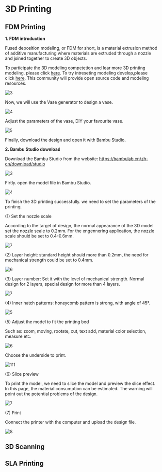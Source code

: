 # 3D Printing
## FDM Printing
**1. FDM introduction**

Fused deposition modeling, or FDM for short, is a material extrusion method of additive manufacturing where materials are extruded through a nozzle and joined together to create 3D objects. 

To participate the 3D modeling competetion and lear more 3D printing modeling. please click [here](https://www.makerworld.com/zh/contests/86?name=Mini+Casino#tab-Entries). To try intreseting modeling develop,please click [here](https://makerworld.com/zh/makerlab/parametricModelMaker?from=makerlab). This community will provide open source code and modeling resources.

![3](https://unncfab.oss-cn-hangzhou.aliyuncs.com/img/yanbing/%E5%B1%8F%E5%B9%95%E6%88%AA%E5%9B%BE%202025-04-08%20142614.png)

Now, we will use the Vase generator to design a vase. 

![4](https://unncfab.oss-cn-hangzhou.aliyuncs.com/img/yanbing/%E5%B1%8F%E5%B9%95%E6%88%AA%E5%9B%BE%202025-04-08%20144826.png)

Adjust the parameters of the vase, DIY your favourite vase.

![5](https://unncfab.oss-cn-hangzhou.aliyuncs.com/img/yanbing/%E5%B1%8F%E5%B9%95%E6%88%AA%E5%9B%BE%202025-04-08%20153916.png)

Finally, download the design and open it with Bambu Studio.

**2. Bambu Studio download**

Download the Bambu Studio from the website: https://bambulab.cn/zh-cn/download/studio

![3](https://unncfab.oss-cn-hangzhou.aliyuncs.com/img/yanbing/%E5%B1%8F%E5%B9%95%E6%88%AA%E5%9B%BE%202025-04-08%20143234.png)

Firtly. open the model file in Bambu Studio.

![4](https://unncfab.oss-cn-hangzhou.aliyuncs.com/img/yanbing/%E5%B1%8F%E5%B9%95%E6%88%AA%E5%9B%BE%202025-04-08%20170124.png)

To finish the 3D printing successfully. we need to set the parameters of the printing.

(1) Set the nozzle scale

According to the target of design, the normal appearance of the 3D model set the nozzle scale to 0.2mm. For the engennering application, the nozzle scale should be set to 0.4-0.6mm.

![7](https://unncfab.oss-cn-hangzhou.aliyuncs.com/img/yanbing/%E5%B1%8F%E5%B9%95%E6%88%AA%E5%9B%BE%202025-04-08%20171507.png)

(2) Layer height: standard height should more than 0.2mm, the need for mechanical strength could be set to 0.4mm.

![6](https://unncfab.oss-cn-hangzhou.aliyuncs.com/img/yanbing/%E5%B1%8F%E5%B9%95%E6%88%AA%E5%9B%BE%202025-04-08%20171426.png)

(3) Layer number: Set it with the level of mechanical strength. Normal design for 2 layers, special design for more than 4 layers.

![7](https://unncfab.oss-cn-hangzhou.aliyuncs.com/img/yanbing/%E5%B1%8F%E5%B9%95%E6%88%AA%E5%9B%BE%202025-04-08%20171652.png)

(4) Inner hatch patterns: honeycomb pattern is strong, with angle of 45°.

![5](https://unncfab.oss-cn-hangzhou.aliyuncs.com/img/yanbing/%E5%B1%8F%E5%B9%95%E6%88%AA%E5%9B%BE%202025-04-08%20171331.png)

(5) Adjust the model to fit the printing bed

Such as: zoom, moving, rootate, cut, text add, material color selection, measure etc.

![6](https://unncfab.oss-cn-hangzhou.aliyuncs.com/img/yanbing/%E5%B1%8F%E5%B9%95%E6%88%AA%E5%9B%BE%202025-04-08%20171907.png)

Choose the underside to print.

![111](https://unncfab.oss-cn-hangzhou.aliyuncs.com/img/yanbing/%E5%B1%8F%E5%B9%95%E6%88%AA%E5%9B%BE%202025-04-10%20140530.png)

(6) Slice preview

To print the model, we need to slice the model and preview the slice effect. In this page, the material consumption can be estimated. The warning will point out the potential problems of the design.

![7](https://unncfab.oss-cn-hangzhou.aliyuncs.com/img/yanbing/%E5%B1%8F%E5%B9%95%E6%88%AA%E5%9B%BE%202025-04-08%20173144.png)

(7) Print

Connect the printer with the computer and upload the design file.

![8](https://unncfab.oss-cn-hangzhou.aliyuncs.com/img/yanbing/%E5%B1%8F%E5%B9%95%E6%88%AA%E5%9B%BE%202025-04-08%20173202.png)

## 3D Scanning
## SLA Printing